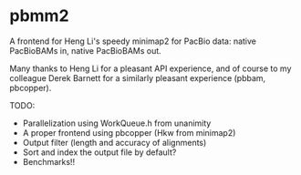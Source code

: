 pbmm2
=====

A frontend for Heng Li's speedy minimap2 for PacBio data: native
PacBioBAMs in, native PacBioBAMs out.

Many thanks to Heng Li for a pleasant API experience, and of course to
my colleague Derek Barnett for a similarly pleasant experience (pbbam,
pbcopper).

TODO:
- Parallelization using WorkQueue.h from unanimity
- A proper frontend using pbcopper (Hkw from minimap2)
- Output filter (length and accuracy of alignments)
- Sort and index the output file by default?
- Benchmarks!!
